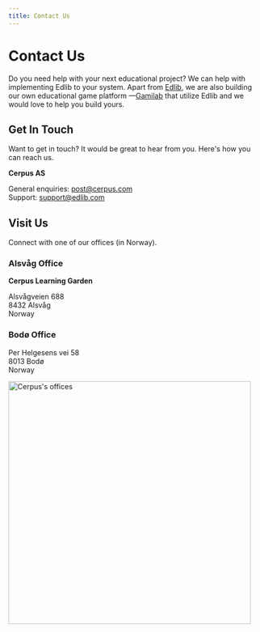 ```yaml
---
title: Contact Us
---
```


# Contact Us

Do you need help with your next educational project? We can help with implementing Edlib to your system. Apart from [Edlib](https://github.com/cerpus/Edlib), we are also building our own educational game platform &mdash;[Gamilab](https://gamilab.com/) that utilize Edlib and we would love to help you build yours.

## Get In Touch

Want to get in touch? It would be great to hear from you. Here's how you can reach us.

**Cerpus AS**<br/>

General enquiries: <post@cerpus.com><br/>
Support: <support@edlib.com><br/>

## Visit Us

Connect with one of our offices (in Norway).

### Alsvåg Office

**Cerpus Learning Garden**<br/>

Alsvågveien 688<br/>
8432 Alsvåg<br/>
Norway<br/>

### Bodø Office

Per Helgesens vei 58<br/>
8013 Bodø<br/>
Norway<br/>

<div class="text--center">
    <img alt="Cerpus's offices" width="480" src="/img/cerpus-offices.png" />
</div>
